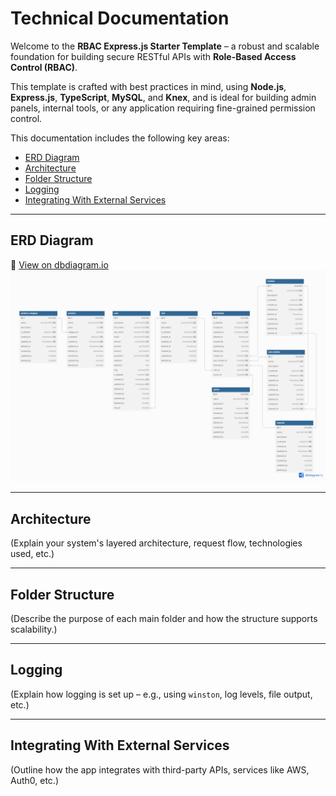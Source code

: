 # Technical Documentation

Welcome to the **RBAC Express.js Starter Template** – a robust and scalable foundation for building secure RESTful APIs with **Role-Based Access Control (RBAC)**.

This template is crafted with best practices in mind, using **Node.js**, **Express.js**, **TypeScript**, **MySQL**, and **Knex**, and is ideal for building admin panels, internal tools, or any application requiring fine-grained permission control.

This documentation includes the following key areas:

- [ERD Diagram](#erd-diagram)
- [Architecture](#architecture)
- [Folder Structure](#folder-structure)
- [Logging](#logging)
- [Integrating With External Services](#integrating-with-external-services)

---

## ERD Diagram

🔗 [View on dbdiagram.io](https://dbdiagram.io/d/680675261ca52373f5c46e4d)  
![ERD](./erd.png)

---

## Architecture

(Explain your system's layered architecture, request flow, technologies used, etc.)

---

## Folder Structure

(Describe the purpose of each main folder and how the structure supports scalability.)

---

## Logging

(Explain how logging is set up – e.g., using `winston`, log levels, file output, etc.)

---

## Integrating With External Services

(Outline how the app integrates with third-party APIs, services like AWS, Auth0, etc.)
